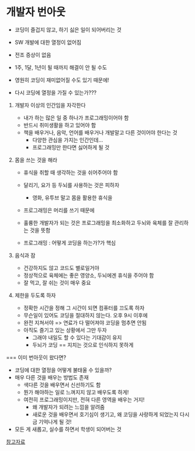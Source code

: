 # 개발자 번아웃

- 코딩이 즐겁지 않고, 하기 싫은 일이 되어버리는 것
- SW 개발에 대한 열정이 없어짐
- 전조 증상이 없음

- 1주, 1달, 1년이 될 때까지 해결이 안 될 수도
- 영원히 코딩이 재미없어질 수도 있기 때문에!

- 다시 코딩에 열정을 가질 수 있는가???

1. 개발자 이상의 인간임을 자각한다

   - 내가 하는 많은 일 중 하나가 프로그래밍이어야 함
   - 반드시 취미생활을 하고 있어야 함
   - 책을 배우거나, 음악, 언어를 배우거나 개발말고 다른 것이어야 한다는 것
     - 다양한 관심을 가지는 인간인데...
     - 프로그래밍만 한다면 싫어하게 될 것

2. 몸을 쓰는 것을 해라

   - 휴식을 취할 때 생각하는 것을 쉬어주어야 함
   - 달리기, 요가 등 두뇌를 사용하는 것은 피하자
     - 영화, 유투브 말고 몸을 활용한 휴식을
   - 프로그래밍은 머리를 쓰기 때문에

   - 훌륭한 개발자가 되는 것은 프로그래밍을 최소화하고 두뇌와 육체를 잘 관리하는 것을 뜻함

   - 프로그래밍 : 어떻게 코딩을 하는가?가 핵심

3. 음식과 잠

   - 건강하지도 않고 코드도 별로일거야
   - 정상적으로 육체에는 좋은 영양소, 두뇌에겐 휴식을 주어야 함
   - 잘 먹고, 잘 쉬는 것이 매우 중요

4. 제한을 두도록 하자
   - 정확한 시간을 정해 그 시간이 되면 컴퓨터를 끄도록 하자
   - 무슨일이 있어도 코딩을 절대하지 않는다. 오후 9시 이후에
   - 완전 지쳐서야 => 연료가 다 떨어져야 코딩을 멈추면 안됨
   - 아직도 즐기고 있는 상황에서 그만 두자
     - 그래야 내일도 할 수 있다는 기대감이 유지
     - 두뇌가 코딩 == 지치는 것으로 인식하지 못하게

===
이미 번아웃이 왔다면?

- 코딩에 대한 열정을 어떻게 불태울 수 있을까?
- 매우 다른 것을 배우는 방법도 존재
  - 색다른 것을 배우면서 신선하기도 함
  - 뭔가 해야하는 일로 느껴지지 않고 배우도록 하게!
  - 여전히 프로그래밍이지만, 전혀 다른 영역을 배우는 거지!
    - 왜 개발자가 되려는 느낌을 알려줌
    - 새로운 것을 배우면서 호기심이 생기고, 왜 코딩을 사랑하게 되었는지 다시금 기억나게 될 것!
- 모든 게 새롭고, 실수를 하면서 학생이 되어버는 것

[참고자료](https://www.youtube.com/watch?v=5kjrJaFIAls)
